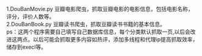1.DouBanMovie.py 豆瓣电影爬虫，抓取豆瓣电影的电影信息，包括电影名称，评分，评价人数等。<br/>
2.DouBanBook.py  豆瓣读书爬虫，抓取豆瓣读书书籍的基本信息。<br/>
ps：这两个程序需要自己填写自己数据库信息，每个分类默认抓取一页,以后会改进这两点。以后可能会抓取更多内容如热评，添加多线程和代理ip提高抓取效率，储存到execl等。
